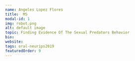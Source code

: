 ```yaml
---
name: Angeles Lopez Flores
title:  MS
modal-id: 1
img: robot.png 
alt: default image
topic: Finding Evidence Of The Sexual Predators Behavior
bio: 
website: 
tags: oral-neurips2019 
featuredOrder: 9
---
```

